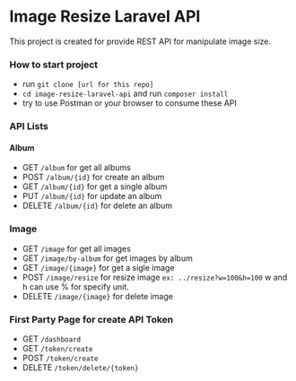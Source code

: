# Image Resize Laravel API

This project is created for provide REST API for manipulate image size.

### How to start project

-   run `git clone [url for this repo] `
-   `cd image-resize-laravel-api` and run `composer install`
-   try to use Postman or your browser to consume these API

### API Lists

#### Album

-   GET `/album` for get all albums
-   POST `/album/{id}` for create an album
-   GET `/album/{id}` for get a single album
-   PUT `/album/{id}` for update an album
-   DELETE `/album/{id}` for delete an album

### Image

-   GET `/image` for get all images
-   GET `/image/by-album` for get images by album
-   GET `/image/{image}` for get a sigle image
-   POST `/image/resize` for resize image `ex: ../resize?w=100&h=100` w and h can use % for specify unit.
-   DELETE `/image/{image}` for delete image

### First Party Page for create API Token

-   GET `/dashboard`
-   GET `/token/create`
-   POST `/token/create`
-   DELETE `/token/delete/{token}`
